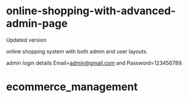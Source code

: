 # online-shopping-with-advanced-admin-page
Updated version


online shopping system with both admin and user layouts.

admin login details  Email=admin@gmail.com and Password=123456789.
# ecommerce_management
